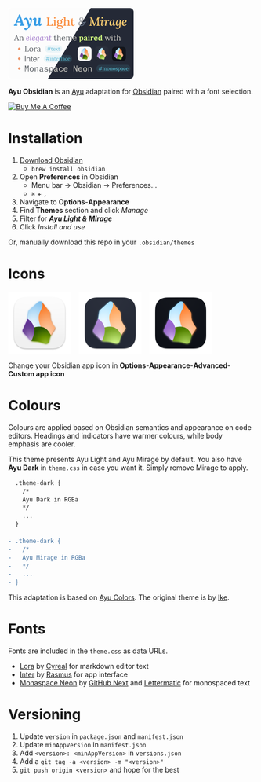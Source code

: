 <img src="cover.png" alt="Ayu Light/Mirage: an elegant theme paired with Lora, Fira Code, and Iosevka Curly" width="256" />

**Ayu Obsidian** is an [Ayu](https://github.com/ayu-theme) adaptation for [Obsidian](https://obsidian.md/) paired with a font selection.

<a href="https://www.buymeacoffee.com/taronull" target="_blank">
	<img src="https://cdn.buymeacoffee.com/buttons/v2/default-yellow.png" alt="Buy Me A Coffee" height="60" />
</a>

# Installation

1. [Download Obsidian](https://obsidian.md/download)
	- `brew install obsidian`
2. Open **Preferences** in Obsidian
	- Menu bar -> Obsidian -> Preferences...
	- `⌘` + `,`
3. Navigate to **Options**-**Appearance**
4. Find **Themes** section and click _Manage_
5. Filter for ***Ayu Light & Mirage***
6. Click _Install and use_

Or, manually download this repo in your `.obsidian/themes`

# Icons

<div style="display: flex; gap: 1rem">
	<img src="icons/light.png" alt="Ayu Light icon" width="128" />
	<img src="icons/mirage.png" alt="Ayu Mirage icon" width="128" />
	<img src="icons/dark.png" alt="Ayu Dark icon" width="128" />
</div>

Change your Obsidian app icon in **Options**-**Appearance**-**Advanced**-**Custom app icon**

# Colours

Colours are applied based on Obsidian semantics and appearance on code editors.
Headings and indicators have warmer colours, while body emphasis are cooler.

This theme presents Ayu Light and Ayu Mirage by default.
You also have **Ayu Dark** in `theme.css` in case you want it.
Simply remove Mirage to apply.

```diff
  .theme-dark {
    /*
    Ayu Dark in RGBa
    */
    ...
  }

- .theme-dark {
-   /*
-   Ayu Mirage in RGBa
-   */
-   ...
- }
```

This adaptation is based on [Ayu Colors](https://github.com/ayu-theme/ayu-colors). The original theme is by [Ike](https://dempfi.com/).

# Fonts

Fonts are included in the `theme.css` as data URLs.

- [Lora](http://cyreal.org/fonts/lora/) by [Cyreal](http://cyreal.org/) for markdown editor text
- [Inter](https://rsms.me/inter/) by [Rasmus](https://rsms.me/) for app interface
- [Monaspace Neon](https://monaspace.githubnext.com) by [GitHub Next](https://githubnext.com/) and [Lettermatic](https://lettermatic.com/) for monospaced text

# Versioning

1. Update `version` in `package.json` and `manifest.json`
2. Update `minAppVersion` in `manifest.json`
3. Add `<version>: <minAppVersion>` in `versions.json`
4. Add a `git tag -a <version> -m "<version>"`
5. `git push origin <version>` and hope for the best
